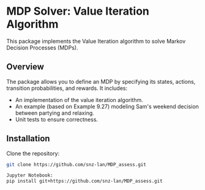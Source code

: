 # MDP Solver: Value Iteration Algorithm

This package implements the Value Iteration algorithm to solve Markov Decision Processes (MDPs).

## Overview

The package allows you to define an MDP by specifying its states, actions, transition probabilities, and rewards. It includes:
- An implementation of the value iteration algorithm.
- An example (based on Example 9.27) modeling Sam's weekend decision between partying and relaxing.
- Unit tests to ensure correctness.

## Installation

Clone the repository:
```bash
git clone https://github.com/snz-lan/MDP_assess.git

Jupyter Notebook: 
pip install git+https://github.com/snz-lan/MDP_assess.git
